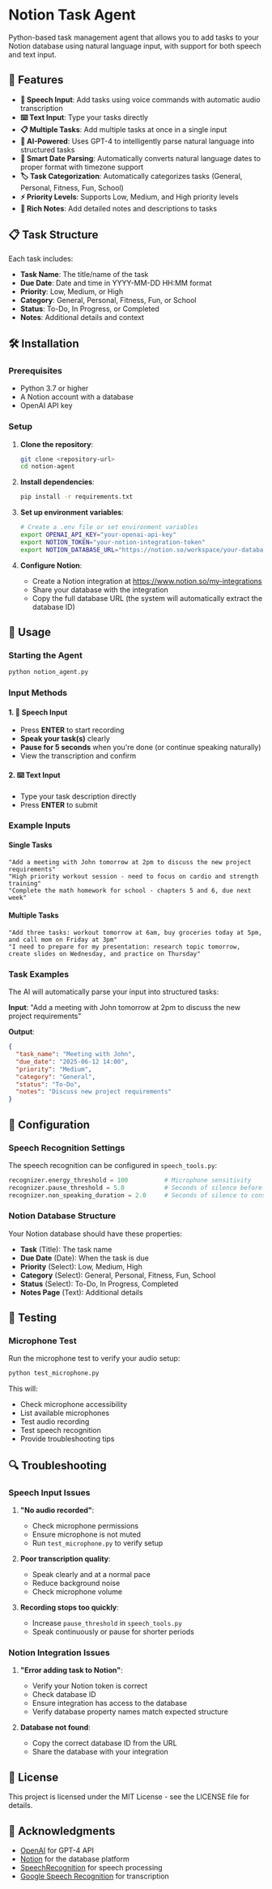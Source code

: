 # Notion Task Agent

Python-based task management agent that allows you to add tasks to your Notion database using natural language input, with support for both speech and text input.

## 🚀 Features

- **🎤 Speech Input**: Add tasks using voice commands with automatic audio transcription
- **⌨️ Text Input**: Type your tasks directly
- **📋 Multiple Tasks**: Add multiple tasks at once in a single input
- **🤖 AI-Powered**: Uses GPT-4 to intelligently parse natural language into structured tasks
- **📅 Smart Date Parsing**: Automatically converts natural language dates to proper format with timezone support
- **🏷️ Task Categorization**: Automatically categorizes tasks (General, Personal, Fitness, Fun, School)
- **⚡ Priority Levels**: Supports Low, Medium, and High priority levels
- **📝 Rich Notes**: Add detailed notes and descriptions to tasks

## 📋 Task Structure

Each task includes:
- **Task Name**: The title/name of the task
- **Due Date**: Date and time in YYYY-MM-DD HH:MM format
- **Priority**: Low, Medium, or High
- **Category**: General, Personal, Fitness, Fun, or School
- **Status**: To-Do, In Progress, or Completed
- **Notes**: Additional details and context

## 🛠️ Installation

### Prerequisites

- Python 3.7 or higher
- A Notion account with a database
- OpenAI API key

### Setup

1. **Clone the repository**:
   ```bash
   git clone <repository-url>
   cd notion-agent
   ```

2. **Install dependencies**:
   ```bash
   pip install -r requirements.txt
   ```

3. **Set up environment variables**:
   ```bash
   # Create a .env file or set environment variables
   export OPENAI_API_KEY="your-openai-api-key"
   export NOTION_TOKEN="your-notion-integration-token"
   export NOTION_DATABASE_URL="https://notion.so/workspace/your-database-id?v=..."
   ```

4. **Configure Notion**:
   - Create a Notion integration at https://www.notion.so/my-integrations
   - Share your database with the integration
   - Copy the full database URL (the system will automatically extract the database ID)

## 🎯 Usage

### Starting the Agent

```bash
python notion_agent.py
```

### Input Methods

#### 1. 🎤 Speech Input
- Press **ENTER** to start recording
- **Speak your task(s)** clearly
- **Pause for 5 seconds** when you're done (or continue speaking naturally)
- View the transcription and confirm

#### 2. ⌨️ Text Input
- Type your task description directly
- Press **ENTER** to submit

### Example Inputs

#### Single Tasks
```
"Add a meeting with John tomorrow at 2pm to discuss the new project requirements"
"High priority workout session - need to focus on cardio and strength training"
"Complete the math homework for school - chapters 5 and 6, due next week"
```

#### Multiple Tasks
```
"Add three tasks: workout tomorrow at 6am, buy groceries today at 5pm, and call mom on Friday at 3pm"
"I need to prepare for my presentation: research topic tomorrow, create slides on Wednesday, and practice on Thursday"
```

### Task Examples

The AI will automatically parse your input into structured tasks:

**Input**: "Add a meeting with John tomorrow at 2pm to discuss the new project requirements"

**Output**:
```json
{
  "task_name": "Meeting with John",
  "due_date": "2025-06-12 14:00",
  "priority": "Medium",
  "category": "General",
  "status": "To-Do",
  "notes": "Discuss new project requirements"
}
```

## 🔧 Configuration

### Speech Recognition Settings

The speech recognition can be configured in `speech_tools.py`:

```python
recognizer.energy_threshold = 100          # Microphone sensitivity
recognizer.pause_threshold = 5.0           # Seconds of silence before stopping
recognizer.non_speaking_duration = 2.0     # Seconds of silence to consider speech done
```

### Notion Database Structure

Your Notion database should have these properties:
- **Task** (Title): The task name
- **Due Date** (Date): When the task is due
- **Priority** (Select): Low, Medium, High
- **Category** (Select): General, Personal, Fitness, Fun, School
- **Status** (Select): To-Do, In Progress, Completed
- **Notes Page** (Text): Additional details

## 🧪 Testing

### Microphone Test

Run the microphone test to verify your audio setup:

```bash
python test_microphone.py
```

This will:
- Check microphone accessibility
- List available microphones
- Test audio recording
- Test speech recognition
- Provide troubleshooting tips

## 🔍 Troubleshooting

### Speech Input Issues

1. **"No audio recorded"**:
   - Check microphone permissions
   - Ensure microphone is not muted
   - Run `test_microphone.py` to verify setup

2. **Poor transcription quality**:
   - Speak clearly and at a normal pace
   - Reduce background noise
   - Check microphone volume

3. **Recording stops too quickly**:
   - Increase `pause_threshold` in `speech_tools.py`
   - Speak continuously or pause for shorter periods

### Notion Integration Issues

1. **"Error adding task to Notion"**:
   - Verify your Notion token is correct
   - Check database ID
   - Ensure integration has access to the database
   - Verify database property names match expected structure

2. **Database not found**:
   - Copy the correct database ID from the URL
   - Share the database with your integration

## 📄 License

This project is licensed under the MIT License - see the LICENSE file for details.

## 🙏 Acknowledgments

- [OpenAI](https://openai.com/) for GPT-4 API
- [Notion](https://notion.so/) for the database platform
- [SpeechRecognition](https://pypi.org/project/SpeechRecognition/) for speech processing
- [Google Speech Recognition](https://cloud.google.com/speech-to-text) for transcription
